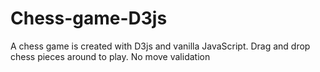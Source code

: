 # Chess-game-D3js
A chess game is created with D3js and vanilla JavaScript. Drag and drop chess pieces around to play. No move validation
